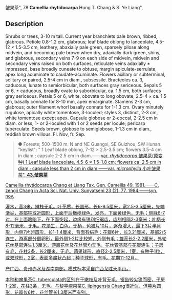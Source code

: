 皱果茶",
78.**Camellia rhytidocarpa** Hung T. Chang & S. Ye Liang",

## Description
Shrubs or trees, 3-10 m tall. Current year branchlets pale brown, ribbed, glabrous. Petiole 0.8-1.2 cm, glabrous; leaf blade oblong to lanceolate, 4.5-12 × 1.5-3.5 cm, leathery, abaxially pale green, sparsely pilose along midvein, and becoming pale brown when dry, adaxially dark green, shiny, and glabrous, secondary veins 7-9 on each side of midvein, midvein and secondary veins raised on both surfaces, reticulate veins adaxially ± impressed, base broadly cuneate to obtuse, margin apiculate-serrulate, apex long acuminate to caudate-acuminate. Flowers axillary or subterminal, solitary or paired, 2.5-4 cm in diam., subsessile. Bracteoles ca. 3, caducous, lunate to semiorbicular, both surfaces gray sericeous. Sepals 5 or 6, ± caducous, broadly ovate to suborbicular, ca. 1.5 cm, both surfaces gray sericeous. Petals 5 or 6, white, obovate to long obovate, 2.5-4 × ca. 1.5 cm, basally connate for 8-10 mm, apex emarginate. Stamens 2-3 cm, glabrous; outer filament whorl basally connate for 1-1.3 cm. Ovary minutely rugulose, apically white tomentose, 3-loculed; styles 3, distinct, 2-3 cm, white tomentose except apex. Capsule globose or 2-coccal, 2-2.5 cm in diam. or less, 1- or 2-loculed with 1 or 2 seeds per locule; pericarp tuberculate. Seeds brown, globose to semiglobose, 1-1.3 cm in diam., reddish brown villous. Fl. Nov, fr. Sep.

> ●  Forests; 500-1500 m. N and NE Guangxi, SE Guizhou, SW Hunan.
  "keylist": "
1 Leaf blade oblong, 7-12 × 2.5-3.5 cm; flowers 3.5-4 cm in diam.; capsule 2-2.5 cm in diam.——<a href='/info/Camellia rhytidocarpa var. rhytidocarpa?t=foc'>var. *rhytidocarpa* 皱果茶(原变种)
1 Leaf blade lanceolate, 4.5-6 × 1.5-1.8 cm; flowers ca. 2.5 cm in diam.; capsule less than 2 cm in diam.——<a href='/info/Camellia rhytidocarpa var. microphylla?t=foc'>var. *microphylla* 小叶皱果茶",
**43.皱果茶**

Camellia rhytidocarpa Chang et Liang Tax. Gen. Camellia 49. 1981.——C. zengii Chang in Acta Sci. Nat. Univ. Sunyatseni 23 (2). 77. 1984.——syn. nov.

灌木，高3米，嫩枝无毛。叶革质，长圆形，长6-9.5厘米，宽2.5-3.5厘米，先端渐尖，基部钝或近圆形，上面干后橄榄绿色，发亮，下面黄绿色，无毛；侧脉6-7对，在上面略陷下，在下面突起，边缘有锐利细锯齿，齿刻相隔2-3毫米；叶柄长8-12毫米，无毛。花顶生，白色，无柄，苞被片10片，逐渐增大，最下3片半月形，内侧7片卵圆形，长1-1.4厘米，背面有绢毛；花瓣6片，长3.21厘米，基部2/5连生，游离部分倒卵形，最外侧1-2片比较短，外侧有毛；雄蕊长2-2.2厘米，外轮花丝基部连生1.3厘米，游离花丝及花丝管均无毛，花丝管基部与花瓣连生；子房有毛，花柱3条，长2厘米，无毛。蒴果球形，直径2-2.5厘米，1室，有种子1粒，或双球形，2室，表面多瘤状凸起；种子球形，有毛。花期11-12月。

产广西、贵州赤水及湖南南部。模式标本采自广西龙胜天平山。

本种和瘤果茶C. tuberculata的区别在于嫩枝及叶背无毛，锯齿较尖锐而密，子房1-2室，花柱3条，无毛。与黎平瘤果茶C. lipingensis Chang很近似，但萼片圆形，花瓣仅6片，花丝管长1.3厘米而有别。
